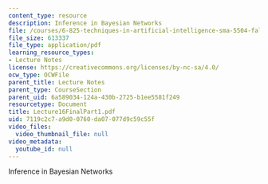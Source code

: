```yaml
---
content_type: resource
description: Inference in Bayesian Networks
file: /courses/6-825-techniques-in-artificial-intelligence-sma-5504-fall-2002/7119c2c7a9d00760da07077d9c59c55f_Lecture16FinalPart1.pdf
file_size: 613337
file_type: application/pdf
learning_resource_types:
- Lecture Notes
license: https://creativecommons.org/licenses/by-nc-sa/4.0/
ocw_type: OCWFile
parent_title: Lecture Notes
parent_type: CourseSection
parent_uid: 6a589034-124a-430b-2725-b1ee5581f249
resourcetype: Document
title: Lecture16FinalPart1.pdf
uid: 7119c2c7-a9d0-0760-da07-077d9c59c55f
video_files:
  video_thumbnail_file: null
video_metadata:
  youtube_id: null
---
```

Inference in Bayesian Networks